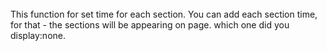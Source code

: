 ######
This function for set time for each section. You can add each section time, for that - the sections will be appearing on page. which one did you display:none.